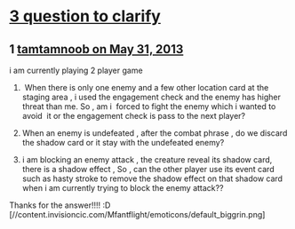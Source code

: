# [3 question to clarify](https://community.fantasyflightgames.com/topic/84552-3-question-to-clarify/)

## 1 [tamtamnoob on May 31, 2013](https://community.fantasyflightgames.com/topic/84552-3-question-to-clarify/?do=findComment&comment=800580)

i am currently playing 2 player game

1)  When there is only one enemy and a few other location card at the staging area , i used the engagement check and the enemy has higher threat than me. So , am i  forced to fight the enemy which i wanted to avoid  it or the engagement check is pass to the next player?

2) When an enemy is undefeated , after the combat phrase , do we discard the shadow card or it stay with the undefeated enemy?

3) i am blocking an enemy attack , the creature reveal its shadow card, there is a shadow effect , So , can the other player use its event card such as hasty stroke to remove the shadow effect on that shadow card when i am currently trying to block the enemy attack??

Thanks for the answer!!!! :D [//content.invisioncic.com/Mfantflight/emoticons/default_biggrin.png]

